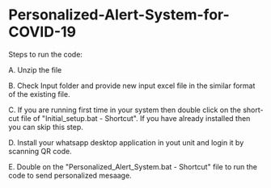 # Personalized-Alert-System-for-COVID-19

Steps to run the code:

A. Unzip the file

B. Check Input folder and provide new input excel file in the similar format of the existing file.

C. If you are running first time in your system then double click on the short-cut file of "Initial_setup.bat - Shortcut". If you have already installed then you can skip this step.

D. Install your whatsapp desktop application in yout unit and login it by scanning QR code. 

E. Double on the "Personalized_Alert_System.bat - Shortcut" file to run the code to send personalized mesaage.
